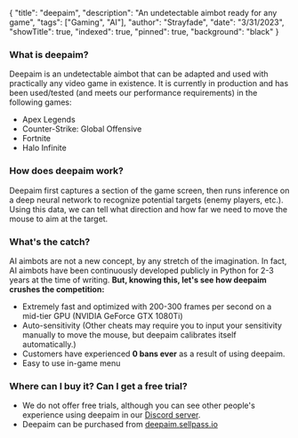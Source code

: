 {
    "title": "deepaim",
    "description": "An undetectable aimbot ready for any game",
    "tags": ["Gaming", "AI"],
    "author": "Strayfade",
    "date": "3/31/2023",
    "showTitle": true,
    "indexed": true,
    "pinned": true,
    "background": "black"
}

### What is deepaim?
Deepaim is an undetectable aimbot that can be adapted and used with practically any video game in existence. It is currently in production and has been used/tested (and meets our performance requirements) in the following games:

 - Apex Legends
 - Counter-Strike: Global Offensive
 - Fortnite
 - Halo Infinite

### How does deepaim work?
Deepaim first captures a section of the game screen, then runs inference on a deep neural network to recognize potential targets (enemy players, etc.). Using this data, we can tell what direction and how far we need to move the mouse to aim at the target.

### What's the catch?
AI aimbots are not a new concept, by any stretch of the imagination. In fact, AI aimbots have been continuously developed publicly in Python for 2-3 years at the time of writing. **But, knowing this, let's see how deepaim crushes the competition:**

 - Extremely fast and optimized with 200-300 frames per second on a mid-tier GPU (NVIDIA GeForce GTX 1080Ti)
 - Auto-sensitivity (Other cheats may require you to input your sensitivity manually to move the mouse, but deepaim calibrates itself automatically.)
 - Customers have experienced **0 bans ever** as a result of using deepaim.
 - Easy to use in-game menu

### Where can I buy it? Can I get a free trial?
 - We do not offer free trials, although you can see other people's experience using deepaim in our [Discord server](https://discord.gg/qfKT5hEkbC).
 - Deepaim can be purchased from [deepaim.sellpass.io](https://deepaim.sellpass.io)